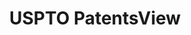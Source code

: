 ---
bigquery: https://console.cloud.google.com/bigquery?p=patents-public-data&d=patentsview&page=dataset
citation: Attribution should be given to PatentsView for use, distribution, or derivative
  works.
code: https://github.com/CSSIP-AIR/PatentsView-Code-Snippets/
contributors: USPTO
cost: None
description: 'PatentsView includes US patent data including raw data (summaries, applications,
  pregrant applications), disambugations of inventors and assignees, and inventor
  gender estimates.  Also foreign priority data, # of figures and sheets, and government
  interest statements.'
documentation: https://patentsview.org/query/builder-faqs
last_edit: 04/12/2022, 06:53:35
location: https://patentsview.org/
maintained_by: USPTO
record_creation_timestamp: 12/2/2020 17:20:46
schema_fields:
- subsection_id
- category_id
- group
- action_date
- text
- number
- _371_date
- role
- disamb_assignee_id_20200331
- state_fips
- disamb_inventor_id_20171226
- num
- doc_type
- id
- f102_date
- num_claims
- contract_award_number
- disamb_inventor_id_20200929
- level_two
- disamb_assignee_id_20181127
- publication_number
- disamb_inventor_id_20170307
- rel_id
- subgroup_id
- f371_date
- rule_47
- type
- abstract
- disclaimer_date
- classification_value
- subgroup
- ipc_class
- disamb_assignee_id_20200929
- latlong
- sequence
- rawinventor_id
- group_id
- length
- applicant_type
- exemplary
- latitude
- uuid
- attribution_status
- subcategory_id
- reldocno
- rawlocation_id
- disamb_assignee_id_20191008
- subclass
- section
- deceased
- county_fips
- doctype
- name_last
- male
- sector_title
- longitude
- country
- term_disclaimer
- disamb_inventor_id_20200630
- disamb_inventor_id_20180528
- relkind
- disamb_inventor_id_20171003
- field_id
- disamb_inventor_id_20191231
- citation_id
- disamb_inventor_id_20201229
- name
- lawyer_id
- status
- term_extension
- disamb_inventor_id_20170808
- disamb_assignee_id_20200630
- kind
- disamb_inventor_id_20190312
- patent_id
- level_one
- disamb_inventor_id_20190820
- lname
- disamb_inventor_id_20191008
- latin_name
- classification_status
- fname
- male_flag
- num_figures
- state
- disamb_inventor_id_20181127
- rawassignee_id
- term_grant
- title
- assignee_id
- county
- main_group
- city
- lapse_of_patent
- disamb_inventor_id_20200331
- organization_id
- _102_date
- subclass_id
- classification_data_source
- symbol_position
- date
- name_first
- mainclass_id
- classification_level
- series_code
- dependent
- disamb_assignee_id_20191231
- location_id
- disamb_assignee_id_20190312
- organization
- filename
- section_id
- variety
- category
- gi_statement
- application_id
- disamb_assignee_id_20190820
- field_title
- num_sheets
- level_three
- country_transformed
- inventor_id
- designation
- ipc_version_indicator
- withdrawn
shortname: patentsview
tags:
- disambiguation
- United States
- gender
terms_of_use: Creative Commons Attribution 4.0 International License.
timeframe: 1963-1999
title: USPTO PatentsView
uuid: cf1780b1-e265-4e49-8d1d-83b9cfe0fd9a
---